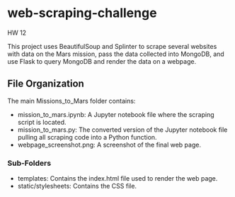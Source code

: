 # web-scraping-challenge
HW 12

This project uses BeautifulSoup and Splinter to scrape several websites with data on the Mars mission, pass the data collected into MongoDB, and use Flask to query MongoDB and render the data on a webpage.

## File Organization

The main Missions_to_Mars folder contains:

* mission_to_mars.ipynb: A Jupyter notebook file where the scraping script is located.
* mission_to_mars.py: The converted version of the Jupyter notebook file pulling all scraping code into a Python function.
* webpage_screenshot.png: A screenshot of the final web page.

### Sub-Folders

* templates: Contains the index.html file used to render the web page.
* static/stylesheets: Contains the CSS file.

